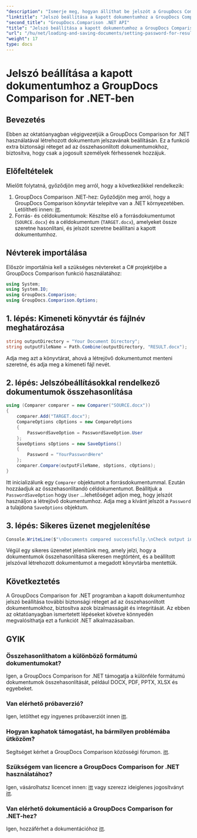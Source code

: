 ```yaml
---
"description": "Ismerje meg, hogyan állíthat be jelszót a GroupDocs Comparison for .NET eredménydokumentumaihoz. Növelje a biztonságot és védje az összehasonlított fájlokat."
"linktitle": "Jelszó beállítása a kapott dokumentumhoz a GroupDocs Comparison for .NET-ben"
"second_title": "GroupDocs.Comparison .NET API"
"title": "Jelszó beállítása a kapott dokumentumhoz a GroupDocs Comparison for .NET-ben"
"url": "/hu/net/loading-and-saving-documents/setting-password-for-resultant-document/"
"weight": 17
type: docs
---
```

# Jelszó beállítása a kapott dokumentumhoz a GroupDocs Comparison for .NET-ben

## Bevezetés
Ebben az oktatóanyagban végigvezetjük a GroupDocs Comparison for .NET használatával létrehozott dokumentum jelszavának beállításán. Ez a funkció extra biztonsági réteget ad az összehasonlított dokumentumokhoz, biztosítva, hogy csak a jogosult személyek férhessenek hozzájuk.
## Előfeltételek
Mielőtt folytatná, győződjön meg arról, hogy a következőkkel rendelkezik:
1. GroupDocs Comparison .NET-hez: Győződjön meg arról, hogy a GroupDocs Comparison könyvtár telepítve van a .NET környezetében. Letöltheti innen: [itt](https://releases.groupdocs.com/comparison/net/).
2. Forrás- és céldokumentumok: Készítse elő a forrásdokumentumot (`SOURCE.docx`) és a céldokumentum (`TARGET.docx`), amelyeket össze szeretne hasonlítani, és jelszót szeretne beállítani a kapott dokumentumhoz.

## Névterek importálása
Először importálnia kell a szükséges névtereket a C# projektjébe a GroupDocs Comparison funkció használatához:
```csharp
using System;
using System.IO;
using GroupDocs.Comparison;
using GroupDocs.Comparison.Options;
```
## 1. lépés: Kimeneti könyvtár és fájlnév meghatározása
```csharp
string outputDirectory = "Your Document Directory";
string outputFileName = Path.Combine(outputDirectory, "RESULT.docx");
```
Adja meg azt a könyvtárat, ahová a létrejövő dokumentumot menteni szeretné, és adja meg a kimeneti fájl nevét.
## 2. lépés: Jelszóbeállításokkal rendelkező dokumentumok összehasonlítása
```csharp
using (Comparer comparer = new Comparer("SOURCE.docx"))
{
    comparer.Add("TARGET.docx");
    CompareOptions cOptions = new CompareOptions
    {
        PasswordSaveOption = PasswordSaveOption.User
    };
    SaveOptions sOptions = new SaveOptions()
    {
        Password = "YourPasswordHere"
    };
    comparer.Compare(outputFileName, sOptions, cOptions);
}
```
Itt inicializálunk egy `Comparer` objektumot a forrásdokumentummal. Ezután hozzáadjuk az összehasonlítandó céldokumentumot. Beállítjuk a `PasswordSaveOption` hogy `User` ...lehetőséget adjon meg, hogy jelszót használjon a létrejövő dokumentumhoz. Adja meg a kívánt jelszót a `Password` a tulajdona `SaveOptions` objektum.
## 3. lépés: Sikeres üzenet megjelenítése
```csharp
Console.WriteLine($"\nDocuments compared successfully.\nCheck output in {outputDirectory}.");
```
Végül egy sikeres üzenetet jelenítünk meg, amely jelzi, hogy a dokumentumok összehasonlítása sikeresen megtörtént, és a beállított jelszóval létrehozott dokumentumot a megadott könyvtárba mentettük.

## Következtetés
A GroupDocs Comparison for .NET programban a kapott dokumentumhoz jelszó beállítása további biztonsági réteget ad az összehasonlított dokumentumokhoz, biztosítva azok bizalmasságát és integritását. Az ebben az oktatóanyagban ismertetett lépéseket követve könnyedén megvalósíthatja ezt a funkciót .NET alkalmazásaiban.
## GYIK
### Összehasonlíthatom a különböző formátumú dokumentumokat?
Igen, a GroupDocs Comparison for .NET támogatja a különféle formátumú dokumentumok összehasonlítását, például DOCX, PDF, PPTX, XLSX és egyebeket.
### Van elérhető próbaverzió?
Igen, letölthet egy ingyenes próbaverziót innen [itt](https://releases.groupdocs.com/).
### Hogyan kaphatok támogatást, ha bármilyen problémába ütközöm?
Segítséget kérhet a GroupDocs Comparison közösségi fórumon. [itt](https://forum.groupdocs.com/c/comparison/12).
### Szükségem van licencre a GroupDocs Comparison for .NET használatához?
Igen, vásárolhatsz licencet innen: [itt](https://purchase.groupdocs.com/buy) vagy szerezz ideiglenes jogosítványt [itt](https://purchase.groupdocs.com/temporary-license/).
### Van elérhető dokumentáció a GroupDocs Comparison for .NET-hez?
Igen, hozzáférhet a dokumentációhoz [itt](https://tutorials.groupdocs.com/comparison/net/).
